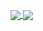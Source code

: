 <a href="https://github.com/noahf2020"> <img align="center" src="https://github-readme-stats.vercel.app/api?username=noahf2020&show_icons=true&hide_border=true&count_private=true&include_all_commits=true&theme=tokyonight" /> </a> <a href="https://github.com/noahf2020"> <img align="center" src="https://github-readme-stats.vercel.app/api/top-langs/?username=noahf2020&show_icons=true&hide_border=true&count_private=true&include_all_commits=true&theme=tokyonight" /> </a>
